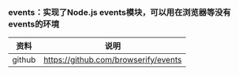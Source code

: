 ### events：实现了Node.js events模块，可以用在浏览器等没有events的环境


资料 | 说明
--- | ---
github | https://github.com/browserify/events
